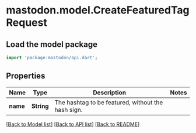 # mastodon.model.CreateFeaturedTagRequest

## Load the model package
```dart
import 'package:mastodon/api.dart';
```

## Properties
Name | Type | Description | Notes
------------ | ------------- | ------------- | -------------
**name** | **String** | The hashtag to be featured, without the hash sign. | 

[[Back to Model list]](../README.md#documentation-for-models) [[Back to API list]](../README.md#documentation-for-api-endpoints) [[Back to README]](../README.md)


